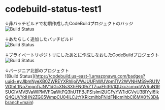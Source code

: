 # codebuild-status-test1

↓非バッチビルドで初期作成したCodeBuildプロジェクトのバッジ  
![Build Status](https://codebuild.ap-northeast-1.amazonaws.com/badges?uuid=eyJlbmNyeXB0ZWREYXRhIjoiMFZXdnd1WDBBMXVtM0o0OEZvenpjQm1xQWhRWHZiVUYyQ25XVHR0SE1lT3B6akpJNHBHNERMU2ZmeVZiTW5BWTRpYU9KQ0ZIc0xzUStiR09tQnhwTDBJPSIsIml2UGFyYW1ldGVyU3BlYyI6IktqaXBUVUMvS2FZWkIzZTYiLCJtYXRlcmlhbFNldFNlcmlhbCI6MX0%3D&branch=main)


↓あたらしく追加したバッチビルド  
![Build Status](https://codebuild.ap-northeast-1.amazonaws.com/badges?uuid=eyJlbmNyeXB0ZWREYXRhIjoicUt6dDFVRWxrcCtiNmdUNTZRSU8zQWRRRlZ2UkUveEg1MTEzVlBhV3FDdFdvaUxMUWxsWXNkM0RZYzQ0bDFXZGZ3V0dXakM1NVNtU0JjaWU2RXhMS3VNPSIsIml2UGFyYW1ldGVyU3BlYyI6Ik1EWGdBSnZRNVhzd3BrNHQiLCJtYXRlcmlhbFNldFNlcmlhbCI6MX0%3D&branch=main)

↓プライベートリポジトリにしたあとに作成しなおしたCodeBuildプロジェクト  
![Build Status](https://codebuild.ap-northeast-1.amazonaws.com/badges?uuid=eyJlbmNyeXB0ZWREYXRhIjoia1Z6VUdZSFQydUt2N2RtNldvVWQ1c1NRZW15QXhSL2JEV0tZUGdIVXJkbHN2bitFZUNBL3ZzZit1VzdIMFJqTVhuUHExVGIrSmRuekFlOU1neUpWNjFrPSIsIml2UGFyYW1ldGVyU3BlYyI6Ink3VEZKUjhqRXorbW05eTAiLCJtYXRlcmlhbFNldFNlcmlhbCI6MX0%3D&branch=main)

↓バージニア北部のプロジェクト  
!{Build Status](https://codebuild.us-east-1.amazonaws.com/badges?uuid=eyJlbmNyeXB0ZWREYXRhIjoiVWJUUFhWUVpmTlV2WVNHMS9yRU1VVGtnL1NoZmppTjJNV1dGcXNsSXhEN09rZTZuaEhtRk1QUkczcmxpVWRuN1RSUGlVMVBVaWlPMVFQaWtPQ3hUTFBJPSIsIml2UGFyYW1ldGVyU3BlYyI6IkQ4QUVYdHN2ZG05WmpCU04iLCJtYXRlcmlhbFNldFNlcmlhbCI6MX0%3D&branch=main)
